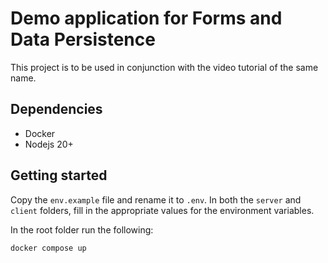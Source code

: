 # Demo application for Forms and Data Persistence

This project is to be used in conjunction with the video tutorial of the same name.

## Dependencies

- Docker
- Nodejs 20+


## Getting started

Copy the `env.example` file and rename it to `.env`. In both the `server` and `client` folders, fill in the appropriate values for the environment variables.

In the root folder run the following:

```
docker compose up
```

